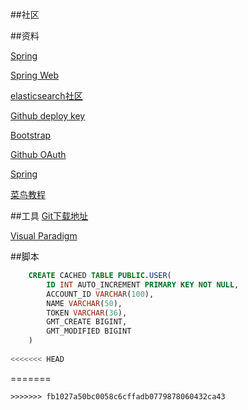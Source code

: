 ##社区

##资料

[Spring](https://spring.io/guides)

[Spring Web](https://spring.io/guides/gs/serving-web-content/)

[elasticsearch社区](https://elasticsearch.cn/explore)

[Github deploy key](https://developer.github.com/v3/guides/managing-deploy-keys/#deploy-keys)

[Bootstrap](https://develop.github.com/apps/buiding-oauth-apps/creating-an-oauth-app/)

[Github OAuth](https://developer.github.com/apps/building-oauth-apps/)

[Spring](https://docs.spring.io/spring/docs/current/spring-framework-reference/data-access.html#spring-data-tier)

[菜鸟教程](https://www.runoob.com/)

##工具
[Git下载地址](https://git-scm.com/download)

[Visual Paradigm](https://www.visual-paradigm.com)

##脚本
```sql
    CREATE CACHED TABLE PUBLIC.USER(
        ID INT AUTO_INCREMENT PRIMARY KEY NOT NULL,
        ACCOUNT_ID VARCHAR(100),
        NAME VARCHAR(50),
        TOKEN VARCHAR(36),
        GMT_CREATE BIGINT,
        GMT_MODIFIED BIGINT
    )
    
<<<<<<< HEAD
```
=======

```
>>>>>>> fb1027a50bc0058c6cffadb0779878060432ca43

